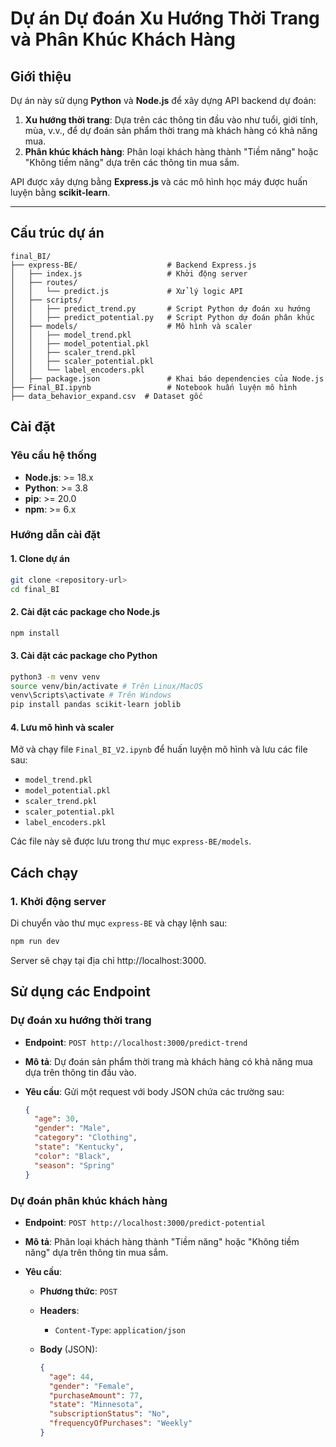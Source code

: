 # **Dự án Dự đoán Xu Hướng Thời Trang và Phân Khúc Khách Hàng**

## **Giới thiệu**

Dự án này sử dụng **Python** và **Node.js** để xây dựng API backend dự đoán:

1. **Xu hướng thời trang**: Dựa trên các thông tin đầu vào như tuổi, giới tính, mùa, v.v., để dự đoán sản phẩm thời trang mà khách hàng có khả năng mua.
2. **Phân khúc khách hàng**: Phân loại khách hàng thành "Tiềm năng" hoặc "Không tiềm năng" dựa trên các thông tin mua sắm.

API được xây dựng bằng **Express.js** và các mô hình học máy được huấn luyện bằng **scikit-learn**.

---

## **Cấu trúc dự án**

```plaintext
final_BI/
├── express-BE/                    # Backend Express.js
│   ├── index.js                   # Khởi động server
│   ├── routes/
│   │   └── predict.js             # Xử lý logic API
│   ├── scripts/
│   │   ├── predict_trend.py       # Script Python dự đoán xu hướng
│   │   ├── predict_potential.py   # Script Python dự đoán phân khúc
│   ├── models/                    # Mô hình và scaler
│   │   ├── model_trend.pkl
│   │   ├── model_potential.pkl
│   │   ├── scaler_trend.pkl
│   │   ├── scaler_potential.pkl
│   │   └── label_encoders.pkl
│   ├── package.json               # Khai báo dependencies của Node.js
├── Final_BI.ipynb                 # Notebook huấn luyện mô hình
├── data_behavior_expand.csv  # Dataset gốc

```

## **Cài đặt**

### **Yêu cầu hệ thống**

- **Node.js**: >= 18.x
- **Python**: >= 3.8
- **pip**: >= 20.0
- **npm**: >= 6.x

### **Hướng dẫn cài đặt**

#### 1. Clone dự án

```bash
git clone <repository-url>
cd final_BI
```

#### 2. Cài đặt các package cho Node.js

```bash
npm install
```

#### 3. Cài đặt các package cho Python

```bash
python3 -m venv venv
source venv/bin/activate # Trên Linux/MacOS
venv\Scripts\activate # Trên Windows
pip install pandas scikit-learn joblib
```

#### 4. Lưu mô hình và scaler

Mở và chạy file `Final_BI_V2.ipynb` để huấn luyện mô hình và lưu các file sau:

- `model_trend.pkl`
- `model_potential.pkl`
- `scaler_trend.pkl`
- `scaler_potential.pkl`
- `label_encoders.pkl`

Các file này sẽ được lưu trong thư mục `express-BE/models`.

## **Cách chạy**

### **1. Khởi động server**

Di chuyển vào thư mục `express-BE` và chạy lệnh sau:

```bash
npm run dev
```

Server sẽ chạy tại địa chỉ http://localhost:3000.

## **Sử dụng các Endpoint**

### **Dự đoán xu hướng thời trang**

- **Endpoint**: `POST http://localhost:3000/predict-trend`
- **Mô tả**: Dự đoán sản phẩm thời trang mà khách hàng có khả năng mua dựa trên thông tin đầu vào.
- **Yêu cầu**:
  Gửi một request với body JSON chứa các trường sau:

  ```json
  {
    "age": 30,
    "gender": "Male",
    "category": "Clothing",
    "state": "Kentucky",
    "color": "Black",
    "season": "Spring"
  }
  ```

### **Dự đoán phân khúc khách hàng**

- **Endpoint**: `POST http://localhost:3000/predict-potential`
- **Mô tả**: Phân loại khách hàng thành "Tiềm năng" hoặc "Không tiềm năng" dựa trên thông tin mua sắm.
- **Yêu cầu**:

  - **Phương thức**: `POST`
  - **Headers**:
    - `Content-Type`: `application/json`
  - **Body** (JSON):

    ```json
    {
      "age": 44,
      "gender": "Female",
      "purchaseAmount": 77,
      "state": "Minnesota",
      "subscriptionStatus": "No",
      "frequencyOfPurchases": "Weekly"
    }
    ```
